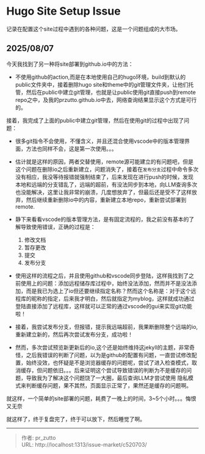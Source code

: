 # Hugo Site Setup Issue


记录在配置这个site过程中遇到的各种问题，这是一个问题组成的大市场。
<!--more-->

## 2025/08/07

今天我找到了另一种将site部署到github.io中的方法：
- 不使用github的action,而是在本地使用自己的hugo环境，build到默认的public文件夹中，接着删除hugo site和theme中的git管理文件夹，让他们托管，然后在public中建立git管理，也就是让public使用git直接push到remote repo之中，及我的przutto.github.io中去，网络查询结果显示这个方式是可行的。

接着，我完成了上面的public中建立git管理，然后在使用git的过程中出现了问题：

- 很多git指令不会使用，不懂含义，并且还混合使用vscode中的版本管理界面，方法也同样不会，这是第一次使用。。。

- 估计就是这样的原因，两者交替使用，remote源可能建立的有问题吧，但是这个问题在删除io之后重新建立，问题消失了，接着在`发布分支`过程中命令多次没有相应，我没等待报错就强制结束了，后来发现在进行push的时候，发现本地和远端的分支错乱了，远端的超前，有没法同步到本地，向LLM查询多次也没能解决，这里让我非常的崩溃，几度想放弃了，但最后还是受不了这样放弃，然后继续重新删除io中的内容，重新建立本地repo，重新尝试部署到remote.

- 静下来看看vscode的版本管理方法，是有固定流程的，我之前没有基本的了解导致使用错误，正确的过程是：
  1. 修改文档
  2. 暂存更改
  3. 提交
  4. 发布分支

- 使用这样的流程之后，并且使用github和vscode同步登陆，这样我找到了之前使用上的问题：添加远程储存库过程中，始终没法添加，然而并不是没法添加，而是我已为选上了io但还要继续指定名称？然而这个名称是：对于这个远程库的昵称的指定，后来我才明白，然后就指定为myblog，这样就成功通过登陆直接添加了远程库，这样就可以正常的通过vscode的gui来实现git功能啦！

- 接着，我尝试发布分支，但报错，提示我远端超前，我果断删除整个远端的io,重新建立新的，然后再次尝试发布分支，成功啦！

- 然而，多次尝试预览新更新后的io,这个还是始终维持这jekyll的主题，非常奇怪，之后我错误的判断了问题，以为是github的配置有问题，一直尝试修改配置，始终没效，也怀疑是不是浏览器缓存的问题呢，尝试了进入检查模式，取消缓存，但问题依旧。。。后来证明这个尝试导致错误的判断为不是缓存的问题，导致我为了解决这个问题饶了一大圈，最后查询LLM才尝试使用 隐私模式来判断缓存问题，果不其然，页面显示正常了，果然还是缓存的问题啊。

就这样，一个简单的site部署的问题，耗费了一晚上的时间，3~5个小时。。。悔恨又无奈

就这样了，终于复盘完了，终于可以放下，然后睡觉了啊。


---

> 作者: pr_zutto  
> URL: http://localhost:1313/issue-market/c520703/  

